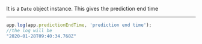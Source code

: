 
It is a `Date` object instance. This gives the prediction end time

 

 

------------------------------------------------------------------------

 

 

``` js
app.log(app.predictionEndTime, 'prediction end time');
//the log will be
"2020-01-28T09:40:34.768Z"
```

 

 
